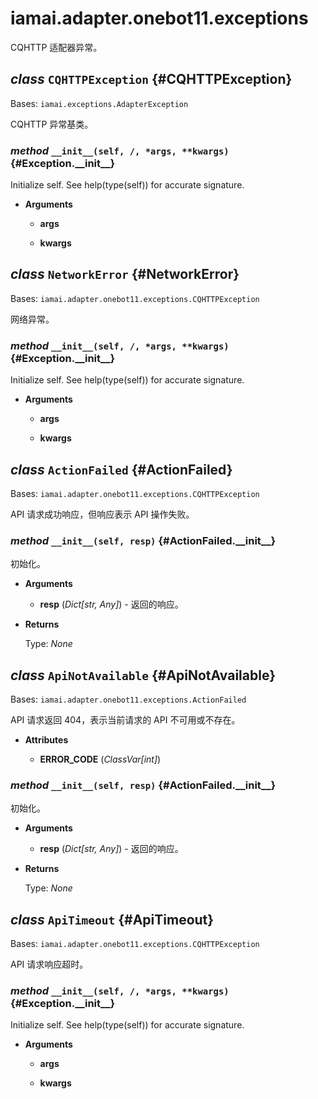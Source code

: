 # iamai.adapter.onebot11.exceptions

CQHTTP 适配器异常。

## _class_ `CQHTTPException` {#CQHTTPException}

Bases: `iamai.exceptions.AdapterException`

CQHTTP 异常基类。

### _method_ `__init__(self, /, *args, **kwargs)` {#Exception.\_\_init\_\_}

Initialize self.  See help(type(self)) for accurate signature.

- **Arguments**

  - **args**

  - **kwargs**

## _class_ `NetworkError` {#NetworkError}

Bases: `iamai.adapter.onebot11.exceptions.CQHTTPException`

网络异常。

### _method_ `__init__(self, /, *args, **kwargs)` {#Exception.\_\_init\_\_}

Initialize self.  See help(type(self)) for accurate signature.

- **Arguments**

  - **args**

  - **kwargs**

## _class_ `ActionFailed` {#ActionFailed}

Bases: `iamai.adapter.onebot11.exceptions.CQHTTPException`

API 请求成功响应，但响应表示 API 操作失败。

### _method_ `__init__(self, resp)` {#ActionFailed.\_\_init\_\_}

初始化。

- **Arguments**

  - **resp** (_Dict\[str, Any\]_) - 返回的响应。

- **Returns**

  Type: _None_

## _class_ `ApiNotAvailable` {#ApiNotAvailable}

Bases: `iamai.adapter.onebot11.exceptions.ActionFailed`

API 请求返回 404，表示当前请求的 API 不可用或不存在。

- **Attributes**

  - **ERROR\_CODE** (_ClassVar\[int\]_)

### _method_ `__init__(self, resp)` {#ActionFailed.\_\_init\_\_}

初始化。

- **Arguments**

  - **resp** (_Dict\[str, Any\]_) - 返回的响应。

- **Returns**

  Type: _None_

## _class_ `ApiTimeout` {#ApiTimeout}

Bases: `iamai.adapter.onebot11.exceptions.CQHTTPException`

API 请求响应超时。

### _method_ `__init__(self, /, *args, **kwargs)` {#Exception.\_\_init\_\_}

Initialize self.  See help(type(self)) for accurate signature.

- **Arguments**

  - **args**

  - **kwargs**
